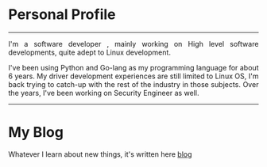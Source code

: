 # Personal Profile
----
 <p style="text-align: justify; letter-spacing: 0.002em;">
	I'm a software developer , mainly working on High level software developments, quite adept to Linux development.
</p>
 <p style="text-align: justify; letter-spacing: 0.002em;">
	I've been using Python and Go-lang as my programming language for about 6 years. My driver development experiences are still limited to Linux OS, I'm back trying to catch-up with the rest of the industry in those subjects. Over the years, I've been working on Security Engineer as well.
</p>

---

# My Blog

Whatever I learn about new things, it's written here [blog](https://wahyuhadi.github.io/me/Blog/blog)

&nbsp;
